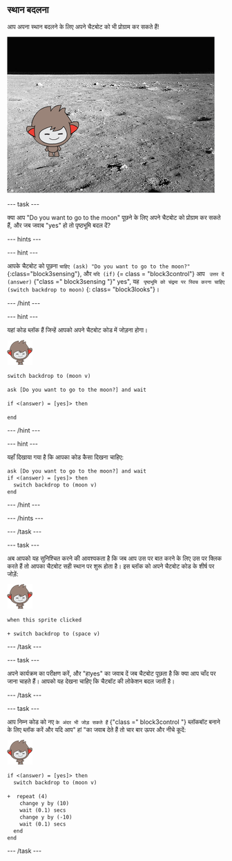 ## स्थान बदलना

आप अपना स्थान बदलने के लिए अपने चैटबोट को भी प्रोग्राम कर सकते हैं!

![पृष्ठभूमि बदलने का परीक्षण करना](images/chatbot-backdrop-moon.png)

\--- task \---

क्या आप "Do you want to go to the moon" पूछने के लिए अपने चैटबोट को प्रोग्राम कर सकते हैं, और जब जवाब "yes" हो तो पृष्ठभूमि बदल दें?

\--- hints \---

\--- hint \---

आपके चैटबोट को पूछना `चाहिए (ask) "Do you want to go to the moon?" `{:class="block3sensing"}, और ` यदि (if) ` {= class = "block3control"} आप ` उत्तर दें (answer)` {"class =" block3sensing "}" yes", यह ` पृष्ठभूमि को चंद्रमा पर स्विच करना चाहिए (switch backdrop to moon)` {: class= "block3looks"}।

\--- /hint \---

\--- hint \---

यहां कोड ब्लॉक हैं जिन्हें आपको अपने चैटबोट कोड में जोड़ना होगा।

![नैनो स्प्राइट](images/nano-sprite.png)

```blocks3
switch backdrop to (moon v)

ask [Do you want to go to the moon?] and wait

if <(answer) = [yes]> then 

end
```

\--- /hint \---

\--- hint \---

यहाँ दिखाया गया है कि आपका कोड कैसा दिखना चाहिए:

```blocks3
ask [Do you want to go to the moon?] and wait
if <(answer) = [yes]> then 
  switch backdrop to (moon v)
end
```

\--- /hint \---

\--- /hints \---

\--- /task \---

\--- task \---

अब आपको यह सुनिश्चित करने की आवश्यकता है कि जब आप उस पर बात करने के लिए उस पर क्लिक करते हैं तो आपका चैटबोट सही स्थान पर शुरू होता है। इस ब्लॉक को अपने चैटबोट कोड के शीर्ष पर जोड़ें:

![नैनो स्प्राइट](images/nano-sprite.png)

```blocks3
when this sprite clicked

+ switch backdrop to (space v)
```

\--- /task \---

\--- task \---

अपने कार्यक्रम का परीक्षण करें, और "हाyes" का जवाब दें जब चैटबोट पूछता है कि क्या आप चाँद पर जाना चाहते हैं। आपको यह देखना चाहिए कि चैटबॉट की लोकेशन बदल जाती है।

\--- /task \---

\--- task \---

आप निम्न कोड को नए ` के अंदर भी जोड़ सकते हैं ` {"class =" block3control "} ब्लॉकबॉट बनाने के लिए ब्लॉक करें और यदि आप" हां "का जवाब देते हैं तो चार बार ऊपर और नीचे कूदें:

![नैनो स्प्राइट](images/nano-sprite.png)

```blocks3
if <(answer) = [yes]> then 
  switch backdrop to (moon v)

+  repeat (4) 
    change y by (10)
    wait (0.1) secs
    change y by (-10)
    wait (0.1) secs
  end
end
```

\--- /task \---